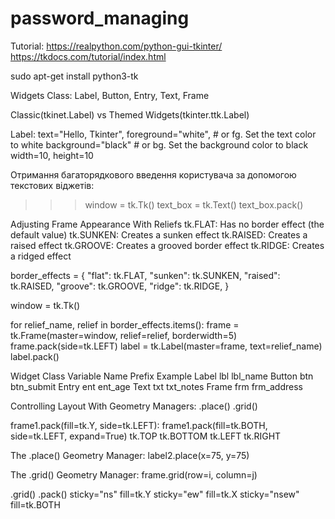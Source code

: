 # password_managing

Tutorial:
https://realpython.com/python-gui-tkinter/
https://tkdocs.com/tutorial/index.html


sudo apt-get install python3-tk

Widgets Class:
Label, Button, Entry, Text, Frame

Classic(tkinet.Label) vs Themed Widgets(tkinter.ttk.Label)

Label:
text="Hello, Tkinter",
foreground="white",  # or fg. Set the text color to white 
background="black"  # or bg. Set the background color to black
width=10,
height=10

Отримання багаторядкового введення користувача за допомогою текстових віджетів:
>>> window = tk.Tk()
>>> text_box = tk.Text()
>>> text_box.pack()

Adjusting Frame Appearance With Reliefs
tk.FLAT: Has no border effect (the default value)
tk.SUNKEN: Creates a sunken effect
tk.RAISED: Creates a raised effect
tk.GROOVE: Creates a grooved border effect
tk.RIDGE: Creates a ridged effect

border_effects = {
    "flat": tk.FLAT,
    "sunken": tk.SUNKEN,
    "raised": tk.RAISED,
    "groove": tk.GROOVE,
    "ridge": tk.RIDGE,
}

window = tk.Tk()

for relief_name, relief in border_effects.items():
    frame = tk.Frame(master=window, relief=relief, borderwidth=5)
    frame.pack(side=tk.LEFT)
    label = tk.Label(master=frame, text=relief_name)
    label.pack()

Widget Class	Variable Name Prefix	Example
Label	            lbl	                lbl_name
Button	            btn	                btn_submit
Entry	            ent	                ent_age
Text	            txt	                txt_notes
Frame	            frm	                frm_address

Controlling Layout With Geometry Managers:
.place()
.grid()

frame1.pack(fill=tk.Y, side=tk.LEFT):
frame1.pack(fill=tk.BOTH, side=tk.LEFT, expand=True)
tk.TOP
tk.BOTTOM
tk.LEFT
tk.RIGHT

The .place() Geometry Manager:
label2.place(x=75, y=75)

The .grid() Geometry Manager:
frame.grid(row=i, column=j)

.grid()	.pack()
sticky="ns"	fill=tk.Y
sticky="ew"	fill=tk.X
sticky="nsew"	fill=tk.BOTH